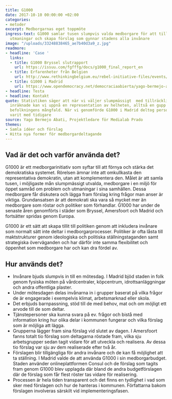 ```yaml
---
title: G1000
date: 2017-10-10 00:00:00 +02:00
categories:
- metoder
excerpt: Medborgarnas eget toppmöte
ingress-text: G1000 samlar tusen slumpvis valda medborgare för att tillsammans diskutera
  utmaningar och skapa förslag som gynnar stadens alla invånare
image: "/uploads/33248838465_ae7b40d3a9_z.jpg"
readmore:
- headline: 'Case '
  links:
  - title: G1000 Bryssel slutrapport
    url: https://issuu.com/fgfffg/docs/g1000_final_report_en
  - title: Erfarenheter från Belgien
    url: http://www.rethinkingbelgium.eu/rebel-initiative-files/events/seventh-public-event-g1000-european-citizens-initiative-malaise-democracy/G1000-Background-Paper.pdf
  - title: G1000 i Madrid
    url: https://www.opendemocracy.net/democraciaabierta/yago-bermejo-abati/random-election-g1000-and-deliberation-to-change-madrid
- headline: Testa
- headline: Kontakt
quote: Statistiken säger att när vi väljer slumpmässigt  med tillräckligt många faktorer
  inräknade kan vi uppnå en representation av helheten, alltså en gupp som speglar
  befolkningens mångfald. När vi genomförde G1000 i Madrid deltog personer som aldrig
  varit med tidigare
source: Yago Bermejo Abati, Projektledare för Medialab Prado
themes:
- Samla idéer och förslag
- Hitta nya former för medborgardeltagande
---
```


## Vad är det och varför använda det?
G1000 är ett medborgarinitiativ som syftar till att förnya och stärka det demokratiska systemet. Rörelsen ämnar inte att omkullkasta den representativa demokratin, utan att komplementera den. Målet är att samla tusen, i möjligaste mån slumpmässigt utvalda, medborgare i en miljö för öppet samråd om problem och utmaningar i sina samhällen. Dessa medborgare får diskutera och lägga fram förslag kring frågor man anser är viktiga. Grundansatsen är att demokrati ska vara så mycket mer än medborgare som röstar och politiker som förhandlar. G1000 har under de senaste åren genomförts i städer som Bryssel, Amersfoort och Madrid och fortsätter spridas genom Europa.

G1000 är ett sätt att skapa tillit till politiken genom att inkludera invånare som normalt sätt inte deltar i medborgarprocesser. Politiker är ofta låsta till maktstrukturer genom ideologiska och politiska ställningstaganden samt strategiska överväganden och har därför inte samma flexibilitet och öppenhet som medborgare har och kan dra fördel av.

## Hur används det?
* Invånare bjuds slumpvis in till en mötesdag. I Madrid bjöd staden in folk genom fysiska möten på vårdcentraler, köpcentrum, idrottsanläggningar och andra offentliga plaster.
* Under mötesdagen delas invånarna in i grupper baserat på vilka frågor de är engagerade i exempelvis  klimat, arbetsmarknad eller skola. 
* Det erbjuds barnpassning, stöd till de med behov, mat och om möjligt ett arvode till de som deltar.
* Tjänstepersoner ska kunna svara på ev. frågor och bistå med information kring hur olika delar i kommunen fungerar och vilka förslag som är möjliga att lägga.
* Grupperna lägger fram sina förslag vid slutet av dagen. I Amersfoort fanns totalt tio förslag som deltagarna röstade fram, vilka sju arbetsgrupper sedan tagit vidare för att utveckla och realisera. Av dessa tio förslag var sju av dem realiserade efter två år.
* Förslagen blir tillgängliga för andra invånare och de kan få möjlighet att ta ställning. I Madrid valde de att använda G1000 i sin medborgarbudget. Staden använder onlineplattformen Consul och de förslag som tagits fram genom G1000 blev upplagda där bland de andra budgetförslagen där de förslag som får flest röster tas vidare för realisering.
* Processen är hela tiden transparent och det finns en tydlighet i vad som sker med förslagen och hur de hanteras i kommunen. Författarna bakom förslagen involveras särskilt vid implementeringsfasen.